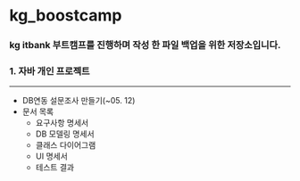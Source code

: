 # kg_boostcamp

### kg itbank 부트캠프를 진행하며 작성 한 파일 백업을 위한 저장소입니다.

### 1. 자바 개인 프로젝트

---

- DB연동 설문조사 만들기(~05. 12)
- 문서 목록
  - 요구사항 명세서
  - DB 모델링 명세서
  - 클래스 다이어그램
  - UI 명세서
  - 테스트 결과
